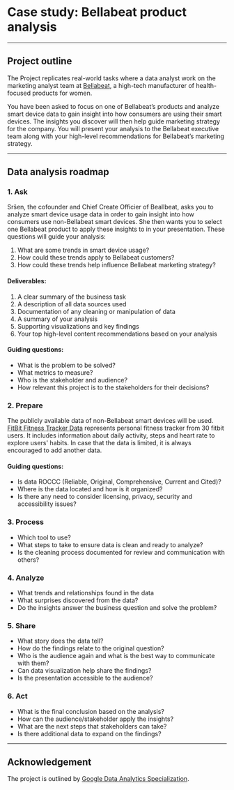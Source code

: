 # Case study: Bellabeat product analysis 

---
## Project outline

The Project replicates real-world tasks where a data analyst work on the marketing analyst team at [Bellabeat](https://bellabeat.com/), a high-tech manufacturer of health-focused products for women. 

You have been asked to focus on one of Bellabeat’s products and analyze smart device data to gain insight into how consumers are using their smart devices. The insights you discover will then help guide marketing strategy for the company. You will present your analysis to the Bellabeat executive team along with your high-level recommendations for Bellabeat’s marketing strategy.

---
## Data analysis roadmap

### 1. Ask
Sršen, the cofounder and Chief Create Officier of Beallbeat, asks you to analyze smart device usage data in order to gain insight into how consumers use non-Bellabeat smart devices. She then wants you to select one Bellabeat product to apply these insights to in your presentation. These questions will guide your analysis:

  1. What are some trends in smart device usage?
  2. How could these trends apply to Bellabeat customers?
  3. How could these trends help influence Bellabeat marketing strategy?

#### Deliverables:
  1. A clear summary of the business task
  2. A description of all data sources used
  3. Documentation of any cleaning or manipulation of data
  4. A summary of your analysis
  5. Supporting visualizations and key findings
  6. Your top high-level content recommendations based on your analysis

#### Guiding questions:
  - What is the problem to be solved?
  - What metrics to measure?
  - Who is the stakeholder and audience?
  - How relevant this project is to the stakeholders for their decisions?


### 2. Prepare
The publicly available data of non-Bellabeat smart devices will be used. [FitBit Fitness Tracker Data](https://www.kaggle.com/arashnic/fitbit) represents personal fitness tracker from 30 fitbit users. It includes information about daily activity, steps and heart rate to explore users' habits. In case that the data is limited, it is always encouraged to add another data.

#### Guiding questions:
  - Is data ROCCC (Reliable, Original, Comprehensive, Current and Cited)?
  - Where is the data located and how is it organized?
  - Is there any need to consider licensing, privacy, security and accessibility issues?
  
  
### 3. Process

  - Which tool to use?
  - What steps to take to ensure data is clean and ready to analyze?
  - Is the cleaning process documented for review and communication with others?
  
### 4. Analyze
  - What trends and relationships found in the data
  - What surprises discovered from the data?
  - Do the insights answer the business question and solve the problem?

### 5. Share
  - What story does the data tell?
  - How do the findings relate to the original question?
  - Who is the audience again and what is the best way to communicate with them?
  - Can data visualization help share the findings?
  - Is the presentation accessible to the audience?

### 6. Act  
  - What is the final conclusion based on the analysis?
  - How can the audience/stakeholder apply the insights?
  - What are the next steps that stakeholders can take?
  - Is there additional data to expand on the findings?


---
## Acknowledgement
The project is outlined by [Google Data Analytics Specialization](https://www.coursera.org/professional-certificates/google-data-analytics). 
